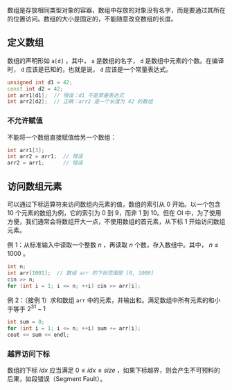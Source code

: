 数组是存放相同类型对象的容器，数组中存放的对象没有名字，而是要通过其所在的位置访问。数组的大小是固定的，不能随意改变数组的长度。

## 定义数组

数组的声明形如 `a[d]` ，其中， `a` 是数组的名字， `d` 是数组中元素的个数。在编译时， `d` 应该是已知的，也就是说， `d` 应该是一个常量表达式。

```cpp
unsigned int d1 = 42;
const int d2 = 42;
int arr1[d1];  // 错误：d1 不是常量表达式
int arr2[d2];  // 正确：arr2 是一个长度为 42 的数组
```

### 不允许赋值

不能将一个数组直接赋值给另一个数组：

```cpp
int arr1[3];
int arr2 = arr1;  // 错误
arr2 = arr1;      // 错误
```

## 访问数组元素

可以通过下标运算符来访问数组内元素的值，数组的索引从 0 开始。以一个包含 10 个元素的数组为例，它的索引为 0 到 9，而非 1 到 10。但在 OI 中，为了使用方便，我们通常会将数组开大一点，不使用数组的首元素，从下标 1 开始访问数组元素。

例 1：从标准输入中读取一个整数 $n$ ，再读取 $n$ 个数，存入数组中。其中， $n\leq 1000$ 。

```cpp
int n;
int arr[1001];  // 数组 arr 的下标范围是 [0, 1000]
cin >> n;
for (int i = 1; i <= n; ++i) cin >> arr[i];
```

例 2：（接例 1）求和数组 `arr` 中的元素，并输出和。满足数组中所有元素的和小于等于 $2^{31} - 1$ 

```cpp
int sum = 0;
for (int i = 1; i <= n; ++i) sum += arr[i];
cout << sum << endl;
```

### 越界访问下标

数组的下标 $\mathit{idx}$ 应当满足 $0\leq \mathit{idx}\leq \mathit{size}$ ，如果下标越界，则会产生不可预料的后果，如段错误（Segment Fault）。
